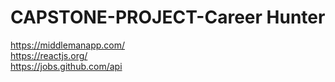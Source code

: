 # CAPSTONE-PROJECT-Career Hunter

https://middlemanapp.com/<br>
https://reactjs.org/<br>
https://jobs.github.com/api
